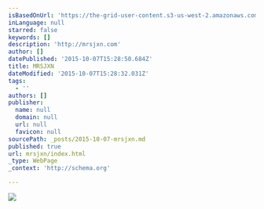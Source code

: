 ```yaml
---
isBasedOnUrl: 'https://the-grid-user-content.s3-us-west-2.amazonaws.com/6e130126-2b4c-4f83-a4e8-29d734e1aa66.png'
inLanguage: null
starred: false
keywords: []
description: 'http://mrsjxn.com'
author: []
datePublished: '2015-10-07T15:28:50.684Z'
title: MRSJXN
dateModified: '2015-10-07T15:28:32.031Z'
tags:
  - ''
authors: []
publisher:
  name: null
  domain: null
  url: null
  favicon: null
sourcePath: _posts/2015-10-07-mrsjxn.md
published: true
url: mrsjxn/index.html
_type: WebPage
_context: 'http://schema.org'

---
```

![](https://the-grid-user-content.s3-us-west-2.amazonaws.com/6e130126-2b4c-4f83-a4e8-29d734e1aa66.png)
